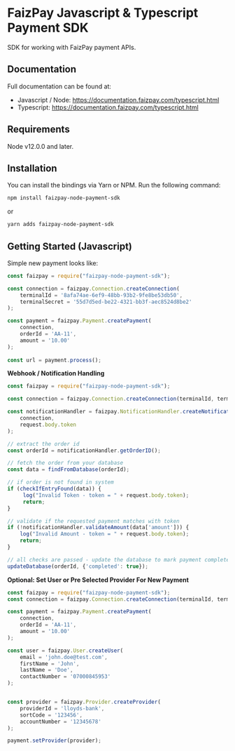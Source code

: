 FaizPay Javascript & Typescript Payment SDK
=======
SDK for working with FaizPay payment APIs.


Documentation
------------
Full documentation can be found at: 

- Javascript / Node: https://documentation.faizpay.com/typescript.html
- Typescript: https://documentation.faizpay.com/typescript.html


Requirements
------------
Node v12.0.0 and later.

Installation
------------

You can install the bindings via Yarn or NPM. Run the following command:

```bash
npm install faizpay-node-payment-sdk
```

or 

```bash
yarn adds faizpay-node-payment-sdk
```

Getting Started (Javascript)
------------
Simple new payment looks like:

```javascript
const faizpay = require("faizpay-node-payment-sdk");

const connection = faizpay.Connection.createConnection(
    terminalId = '8afa74ae-6ef9-48bb-93b2-9fe8be53db50',
    terminalSecret = '55d7d5ed-be22-4321-bb3f-aec8524d8be2'
);

const payment = faizpay.Payment.createPayment(
    connection,
    orderId = 'AA-11',
    amount = '10.00'
);
 
const url = payment.process();
```

__Webhook / Notification Handling__

```javascript
const faizpay = require("faizpay-node-payment-sdk");

const connection = faizpay.Connection.createConnection(terminalId, terminalSecret);

const notificationHandler = faizpay.NotificationHandler.createNotificationHandler(
    connection,
    request.body.token
);

// extract the order id
const orderId = notificationHandler.getOrderID();

// fetch the order from your database
const data = findFromDatabase(orderId);

// if order is not found in system
if (checkIfEntryFound(data)) {
     log("Invalid Token - token = " + request.body.token);
     return;
}

// validate if the requested payment matches with token
if (!notificationHandler.validateAmount(data['amount'])) {
    log("Invalid Amount - token = " + request.body.token);
    return;
}

// all checks are passed - update the database to mark payment complete
updateDatabase(orderId, {'completed': true});
```

__Optional: Set User or Pre Selected Provider For New Payment__

```javascript
const faizpay = require("faizpay-node-payment-sdk");
const connection = faizpay.Connection.createConnection(terminalId, terminalSecret);

const payment = faizpay.Payment.createPayment(
    connection,
    orderId = 'AA-11',
    amount = '10.00'
);

const user = faizpay.User.createUser(
    email = 'john.doe@test.com',
    firstName = 'John',
    lastName = 'Doe',
    contactNumber = '07000845953'
);


const provider = faizpay.Provider.createProvider(
    providerId = 'lloyds-bank',
    sortCode = '123456',
    accountNumber = '12345678'
);

payment.setProvider(provider);
```
